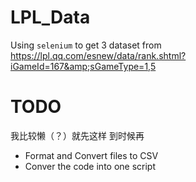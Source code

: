 # LPL_Data
Using `selenium` to get 3 dataset from https://lpl.qq.com/esnew/data/rank.shtml?iGameId=167&amp;sGameType=1,5

# TODO
我比较懒（？）就先这样 到时候再
- Format and Convert files to CSV
- Conver the code into one script
